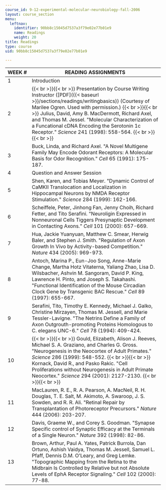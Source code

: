```yaml
---
course_id: 9-12-experimental-molecular-neurobiology-fall-2006
layout: course_section
menu:
  leftnav:
    identifier: 90bb8c15045d7537a3f79e02e77b01e9
    name: Readings
    weight: 20
title: Readings
type: course
uid: 90bb8c15045d7537a3f79e02e77b01e9

---
```


| WEEK # | READING ASSIGNMENTS |
| --- | --- |
| 1 | Introduction |
| 2 |  {{< br >}}{{< br >}} Presentation by Course Writing Instructor ([PDF]({{< baseurl >}}/sections/readings/writingbasics)) (Courtesy of Marilee Ogren. Used with permission.) {{< br >}}{{< br >}} Julius, David, Amy B. MacDermott, Richard Axel, and Thomas M. Jessel. "Molecular Characterization of a Funcational cDNA Encoding the Serotonin 1c Receptor." _Science_ 241 (1998): 558-564. {{< br >}}{{< br >}}  |
| 3 | Buck, Linda, and Richard Axel. "A Novel Multigene Family May Encode Odorant Receptors: A Molecular Basis for Odor Recognition." _Cell_ 65 (1991): 175-187. |
| 4 | Question and Answer Session |
| 5 | Shen, Karen, and Tobias Meyer. "Dynamic Control of CaMKII Translocation and Localization in Hippocampal Neurons by NMDA Receptor Stimulation." _Science_ 284 (1999): 162-166. |
| 6 | Scheiffele, Peter, Jinhong Fan, Jenny Choih, Richard Fetter, and Tito Serafini. "Neuroligin Expressed in Nonneuronal Cells Tiggers Presynaptic Development in Contacting Axons." _Cell_ 101 (2000): 657-669. |
| 7 | Hua, Jackie Yuanyuan, Matthew C. Smear, Herwig Baler, and Stephen J. Smith. "Regulation of Axon Growth In Vivo by Activity-based Competition." _Nature_ 434 (2005): 969-973. |
| 8 | Antoch, Marina P., Eun-Joo Song, Anne-Marie Change, Martha Hotz Vitaterna, Yaliang Zhao, Lisa D. Wilsbacher, Ashvin M. Sangoram, David P. King, Lawrence H. Pinto, and Joseph S. Takahashi. "Functional Identification of the Mouse Circadian Clock Gene by Transgenic BAC Rescue." _Cell_ 89 (1997): 655-667. |
| 9 | Serafini, Tito, Timothy E. Kennedy, Michael J. Galko, Christine Mirzayen, Thomas M. Jessell, and Marie Tessler-Lavigne. "The Netrins Define a Family of Axon Outgrouth-promoting Proteins Homologous to C. elegans UNC-6." _Cell_ 78 (1994): 409-424. |
| 10 |  {{< br >}}{{< br >}} Gould, Elizabeth, Alison J. Reeves, Michael S. A. Graziano, and Charles G. Gross. "Neurogenesis in the Neocortex of Adult Primates." _Science_ 286 (1999): 548-552. {{< br >}}{{< br >}} Kornack, David R., and Pasko Rakic. "Cell Proliferations without Neurogenesis in Adult Primate Neocortex." _Science_ 294 (2001): 2127-2130. {{< br >}}{{< br >}}  |
| 11 | MacLauren, R. E., R. A. Pearson, A. MacNeil, R. H. Douglas, T. E. Salt, M. Akimoto, A. Swaroop, J. S. Sowden, and R. R. Ali. "Retinal Repair by Transplantation of Photoreceptor Precursors." _Nature_ 444 (2006): 203-207. |
| 12 | Davis, Graeme W., and Corey S. Goodman. "Synapse Specific control of Synaptic Efficacy at the Terminals of a Single Neuron." _Nature_ 392 (1998): 82-86. |
| 13 | Brown, Arthur, Paul A. Yates, Patrick Burrola, Dan Ortuno, Ashish Vaidya, Thomas M. Jessell, Samuel L. Pfaff, Dennis D.M. O'Leary, and Greg Lemke. "Topographic Mapping from the Retina to the Midbrain Is Controlled by Relative but not Absolute Levels of EphA Receptor Signaling." _Cell_ 102 (2000): 77-88.